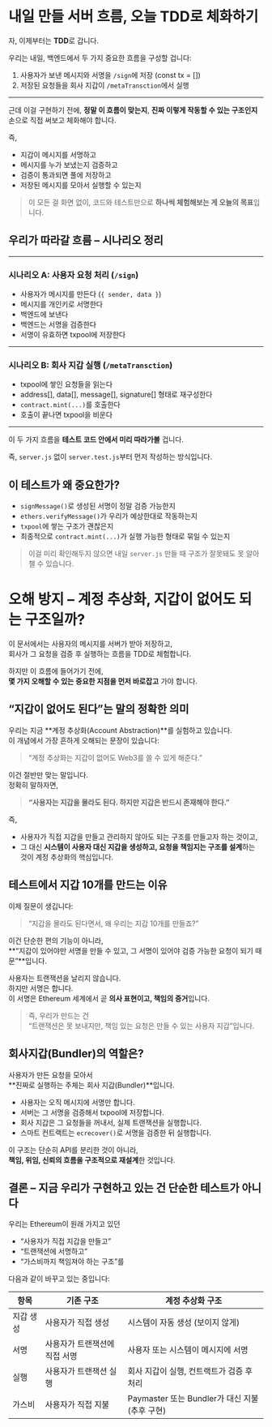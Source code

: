 # 내일 만들 서버 흐름, 오늘 TDD로 체화하기

자, 이제부터는 **TDD**로 갑니다.

우리는 내일, 백엔드에서 두 가지 중요한 흐름을 구성할 겁니다:

1. 사용자가 보낸 메시지와 서명을 `/sign`에 저장 (const tx = [])
2. 저장된 요청들을 회사 지갑이 `/metaTransction`에서 실행

---

근데 이걸 구현하기 전에,
**정말 이 흐름이 맞는지**,
**진짜 이렇게 작동할 수 있는 구조인지**
손으로 직접 써보고 체화해야 합니다.

즉,

- 지갑이 메시지를 서명하고
- 메시지를 누가 보냈는지 검증하고
- 검증이 통과되면 풀에 저장하고
- 저장된 메시지를 모아서 실행할 수 있는지

> 이 모든 걸 화면 없이,
> 코드와 테스트만으로 **하나씩 체험해보는 게 오늘의 목표**입니다.

## 우리가 따라갈 흐름 – 시나리오 정리

---

### 시나리오 A: 사용자 요청 처리 (`/sign`)

- 사용자가 메시지를 만든다 (`{ sender, data }`)
- 메시지를 개인키로 서명한다
- 백엔드에 보낸다
- 백엔드는 서명을 검증한다
- 서명이 유효하면 txpool에 저장한다

---

### 시나리오 B: 회사 지갑 실행 (`/metaTransction`)

- txpool에 쌓인 요청들을 읽는다
- address\[], data\[], message\[], signature\[] 형태로 재구성한다
- `contract.mint(...)`를 호출한다
- 호출이 끝나면 txpool을 비운다

---

이 두 가지 흐름을 **테스트 코드 안에서 미리 따라가볼** 겁니다.

즉, `server.js` 없이 `server.test.js`부터 먼저 작성하는 방식입니다.

## 이 테스트가 왜 중요한가?

- `signMessage()`로 생성된 서명이 정말 검증 가능한지
- `ethers.verifyMessage()`가 우리가 예상한대로 작동하는지
- `txpool`에 쌓는 구조가 괜찮은지
- 최종적으로 `contract.mint(...)`가 실행 가능한 형태로 묶일 수 있는지

> 이걸 미리 확인해두지 않으면
> 내일 `server.js` 만들 때 구조가 잘못돼도 못 알아챌 수 있습니다.

# 오해 방지 – 계정 추상화, 지갑이 없어도 되는 구조일까?

이 문서에서는 사용자의 메시지를 서버가 받아 저장하고,  
회사가 그 요청을 검증 후 실행하는 흐름을 TDD로 체험합니다.

하지만 이 흐름에 들어가기 전에,  
**몇 가지 오해할 수 있는 중요한 지점을 먼저 바로잡고** 가야 합니다.

## “지갑이 없어도 된다”는 말의 정확한 의미

우리는 지금 **계정 추상화(Account Abstraction)**를 실험하고 있습니다.  
이 개념에서 가장 흔하게 오해되는 문장이 있습니다:

> “계정 추상화는 지갑이 없어도 Web3를 쓸 수 있게 해준다.”

이건 절반만 맞는 말입니다.  
정확히 말하자면,

> **“사용자는 지갑을 몰라도 된다. 하지만 지갑은 반드시 존재해야 한다.”**

즉,

- 사용자가 직접 지갑을 만들고 관리하지 않아도 되는 구조를 만들고자 하는 것이고,
- 그 대신 **시스템이 사용자 대신 지갑을 생성하고, 요청을 책임지는 구조를 설계**하는 것이 계정 추상화의 핵심입니다.

## 테스트에서 지갑 10개를 만드는 이유

이제 질문이 생깁니다:

> “지갑을 몰라도 된다면서, 왜 우리는 지갑 10개를 만들죠?”

이건 단순한 편의 기능이 아니라,  
**“지갑이 있어야만 서명을 만들 수 있고, 그 서명이 있어야 검증 가능한 요청이 되기 때문”**입니다.

사용자는 트랜잭션을 날리지 않습니다.  
하지만 서명은 합니다.  
이 서명은 Ethereum 세계에서 곧 **의사 표현이고, 책임의 증거**입니다.

> 즉, 우리가 만드는 건  
> “트랜잭션은 못 보내지만, 책임 있는 요청은 만들 수 있는 사용자 지갑”입니다.

## 회사지갑(Bundler)의 역할은?

사용자가 만든 요청을 모아서  
**진짜로 실행하는 주체는 회사 지갑(Bundler)**입니다.

- 사용자는 오직 메시지에 서명만 합니다.
- 서버는 그 서명을 검증해서 txpool에 저장합니다.
- 회사 지갑은 그 요청들을 꺼내서, 실제 트랜잭션을 실행합니다.
- 스마트 컨트랙트는 `ecrecover()`로 서명을 검증한 뒤 실행합니다.

이 구조는 단순히 API를 분리한 것이 아니라,  
**책임, 위임, 신뢰의 흐름을 구조적으로 재설계**한 것입니다.

## 결론 – 지금 우리가 구현하고 있는 건 단순한 테스트가 아니다

우리는 Ethereum이 원래 가지고 있던

- “사용자가 직접 지갑을 만들고”
- “트랜잭션에 서명하고”
- “가스비까지 책임져야 하는 구조”를

다음과 같이 바꾸고 있는 중입니다:

| 항목      | 기존 구조                     | 계정 추상화 구조                               |
| --------- | ----------------------------- | ---------------------------------------------- |
| 지갑 생성 | 사용자가 직접 생성            | 시스템이 자동 생성 (보이지 않게)               |
| 서명      | 사용자가 트랜잭션에 직접 서명 | 사용자 또는 시스템이 메시지에 서명             |
| 실행      | 사용자가 트랜잭션 실행        | 회사 지갑이 실행, 컨트랙트가 검증 후 처리      |
| 가스비    | 사용자가 직접 지불            | Paymaster 또는 Bundler가 대신 지불 (추후 구현) |
